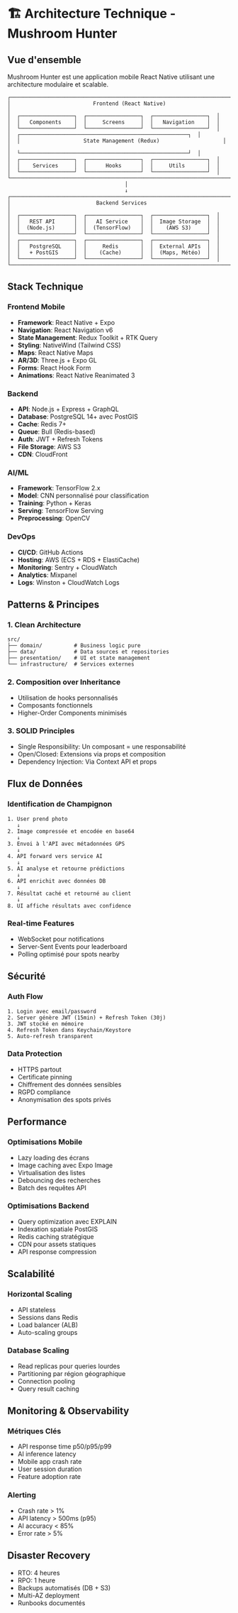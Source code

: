 # 🏗️ Architecture Technique - Mushroom Hunter

## Vue d'ensemble

Mushroom Hunter est une application mobile React Native utilisant une architecture modulaire et scalable.

```
┌─────────────────────────────────────────────────────────────────────┐
│                          Frontend (React Native)                      │
│  ┌─────────────────┐  ┌─────────────────┐  ┌─────────────────┐  │
│  │   Components    │  │     Screens     │  │   Navigation    │  │
│  └─────────────────┘  └─────────────────┘  └─────────────────┘  │
│  ┌─────────────────────────────────────────────────────┐  │
│  │                    State Management (Redux)                    │  │
│  └─────────────────────────────────────────────────────┘  │
│  ┌─────────────────┐  ┌─────────────────┐  ┌─────────────────┐  │
│  │    Services     │  │      Hooks      │  │     Utils       │  │
│  └─────────────────┘  └─────────────────┘  └─────────────────┘  │
└─────────────────────────────────────────────────────────────────────┘
                                     │
                                     ↓
┌─────────────────────────────────────────────────────────────────────┐
│                           Backend Services                            │
│  ┌─────────────────┐  ┌─────────────────┐  ┌─────────────────┐  │
│  │   REST API      │  │   AI Service    │  │  Image Storage  │  │
│  │  (Node.js)      │  │  (TensorFlow)   │  │    (AWS S3)     │  │
│  └─────────────────┘  └─────────────────┘  └─────────────────┘  │
│  ┌─────────────────┐  ┌─────────────────┐  ┌─────────────────┐  │
│  │   PostgreSQL    │  │     Redis       │  │  External APIs  │  │
│  │   + PostGIS     │  │    (Cache)      │  │  (Maps, Météo)  │  │
│  └─────────────────┘  └─────────────────┘  └─────────────────┘  │
└─────────────────────────────────────────────────────────────────────┘
```

## Stack Technique

### Frontend Mobile
- **Framework**: React Native + Expo
- **Navigation**: React Navigation v6
- **State Management**: Redux Toolkit + RTK Query
- **Styling**: NativeWind (Tailwind CSS)
- **Maps**: React Native Maps
- **AR/3D**: Three.js + Expo GL
- **Forms**: React Hook Form
- **Animations**: React Native Reanimated 3

### Backend
- **API**: Node.js + Express + GraphQL
- **Database**: PostgreSQL 14+ avec PostGIS
- **Cache**: Redis 7+
- **Queue**: Bull (Redis-based)
- **Auth**: JWT + Refresh Tokens
- **File Storage**: AWS S3
- **CDN**: CloudFront

### AI/ML
- **Framework**: TensorFlow 2.x
- **Model**: CNN personnalisé pour classification
- **Training**: Python + Keras
- **Serving**: TensorFlow Serving
- **Preprocessing**: OpenCV

### DevOps
- **CI/CD**: GitHub Actions
- **Hosting**: AWS (ECS + RDS + ElastiCache)
- **Monitoring**: Sentry + CloudWatch
- **Analytics**: Mixpanel
- **Logs**: Winston + CloudWatch Logs

## Patterns & Principes

### 1. Clean Architecture
```
src/
├── domain/          # Business logic pure
├── data/            # Data sources et repositories
├── presentation/    # UI et state management
└── infrastructure/  # Services externes
```

### 2. Composition over Inheritance
- Utilisation de hooks personnalisés
- Composants fonctionnels
- Higher-Order Components minimisés

### 3. SOLID Principles
- Single Responsibility: Un composant = une responsabilité
- Open/Closed: Extensions via props et composition
- Dependency Injection: Via Context API et props

## Flux de Données

### Identification de Champignon
```
1. User prend photo
   ↓
2. Image compressée et encodée en base64
   ↓
3. Envoi à l'API avec métadonnées GPS
   ↓
4. API forward vers service AI
   ↓
5. AI analyse et retourne prédictions
   ↓
6. API enrichit avec données DB
   ↓
7. Résultat caché et retourné au client
   ↓
8. UI affiche résultats avec confidence
```

### Real-time Features
- WebSocket pour notifications
- Server-Sent Events pour leaderboard
- Polling optimisé pour spots nearby

## Sécurité

### Auth Flow
```
1. Login avec email/password
2. Server génère JWT (15min) + Refresh Token (30j)
3. JWT stocké en mémoire
4. Refresh Token dans Keychain/Keystore
5. Auto-refresh transparent
```

### Data Protection
- HTTPS partout
- Certificate pinning
- Chiffrement des données sensibles
- RGPD compliance
- Anonymisation des spots privés

## Performance

### Optimisations Mobile
- Lazy loading des écrans
- Image caching avec Expo Image
- Virtualisation des listes
- Debouncing des recherches
- Batch des requêtes API

### Optimisations Backend
- Query optimization avec EXPLAIN
- Indexation spatiale PostGIS
- Redis caching stratégique
- CDN pour assets statiques
- API response compression

## Scalabilité

### Horizontal Scaling
- API stateless
- Sessions dans Redis
- Load balancer (ALB)
- Auto-scaling groups

### Database Scaling
- Read replicas pour queries lourdes
- Partitioning par région géographique
- Connection pooling
- Query result caching

## Monitoring & Observability

### Métriques Clés
- API response time p50/p95/p99
- AI inference latency
- Mobile app crash rate
- User session duration
- Feature adoption rate

### Alerting
- Crash rate > 1%
- API latency > 500ms (p95)
- AI accuracy < 85%
- Error rate > 5%

## Disaster Recovery

- RTO: 4 heures
- RPO: 1 heure
- Backups automatisés (DB + S3)
- Multi-AZ deployment
- Runbooks documentés